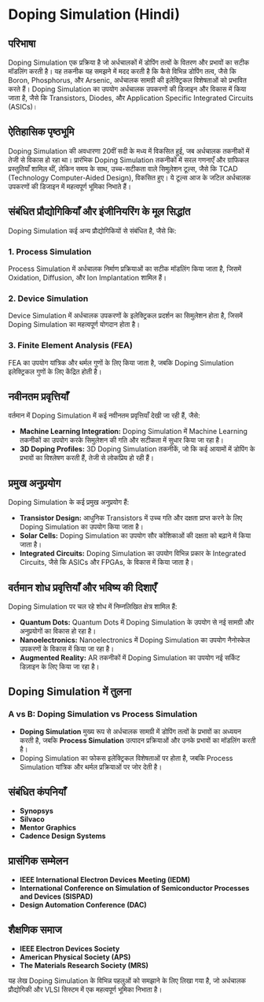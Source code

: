 # Doping Simulation (Hindi)

## परिभाषा
Doping Simulation एक प्रक्रिया है जो अर्धचालकों में डोपिंग तत्वों के वितरण और प्रभावों का सटीक मॉडलिंग करती है। यह तकनीक यह समझने में मदद करती है कि कैसे विभिन्न डोपिंग तत्व, जैसे कि Boron, Phosphorus, और Arsenic, अर्धचालक सामग्री की इलेक्ट्रिकल विशेषताओं को प्रभावित करते हैं। Doping Simulation का उपयोग अर्धचालक उपकरणों की डिजाइन और विकास में किया जाता है, जैसे कि Transistors, Diodes, और Application Specific Integrated Circuits (ASICs)।

## ऐतिहासिक पृष्ठभूमि
Doping Simulation की अवधारणा 20वीं सदी के मध्य में विकसित हुई, जब अर्धचालक तकनीकों में तेजी से विकास हो रहा था। प्रारंभिक Doping Simulation तकनीकों में सरल गणनाएँ और ग्राफिकल प्रस्तुतियाँ शामिल थीं, लेकिन समय के साथ, उच्च-सटीकता वाले सिमुलेशन टूल्स, जैसे कि TCAD (Technology Computer-Aided Design), विकसित हुए। ये टूल्स आज के जटिल अर्धचालक उपकरणों की डिजाइन में महत्वपूर्ण भूमिका निभाते हैं।

## संबंधित प्रौद्योगिकियाँ और इंजीनियरिंग के मूल सिद्धांत
Doping Simulation कई अन्य प्रौद्योगिकियों से संबंधित है, जैसे कि:

### 1. Process Simulation
Process Simulation में अर्धचालक निर्माण प्रक्रियाओं का सटीक मॉडलिंग किया जाता है, जिसमें Oxidation, Diffusion, और Ion Implantation शामिल हैं। 

### 2. Device Simulation
Device Simulation में अर्धचालक उपकरणों के इलेक्ट्रिकल प्रदर्शन का सिमुलेशन होता है, जिसमें Doping Simulation का महत्वपूर्ण योगदान होता है।

### 3. Finite Element Analysis (FEA)
FEA का उपयोग यांत्रिक और थर्मल गुणों के लिए किया जाता है, जबकि Doping Simulation इलेक्ट्रिकल गुणों के लिए केंद्रित होती है।

## नवीनतम प्रवृत्तियाँ
वर्तमान में Doping Simulation में कई नवीनतम प्रवृत्तियाँ देखी जा रही हैं, जैसे:

- **Machine Learning Integration:** Doping Simulation में Machine Learning तकनीकों का उपयोग करके सिमुलेशन की गति और सटीकता में सुधार किया जा रहा है।
- **3D Doping Profiles:** 3D Doping Simulation तकनीकें, जो कि कई आयामों में डोपिंग के प्रभावों का विश्लेषण करती हैं, तेजी से लोकप्रिय हो रही हैं।

## प्रमुख अनुप्रयोग
Doping Simulation के कई प्रमुख अनुप्रयोग हैं:

- **Transistor Design:** आधुनिक Transistors में उच्च गति और दक्षता प्राप्त करने के लिए Doping Simulation का उपयोग किया जाता है।
- **Solar Cells:** Doping Simulation का उपयोग सौर कोशिकाओं की दक्षता को बढ़ाने में किया जाता है।
- **Integrated Circuits:** Doping Simulation का उपयोग विभिन्न प्रकार के Integrated Circuits, जैसे कि ASICs और FPGAs, के विकास में किया जाता है।

## वर्तमान शोध प्रवृत्तियाँ और भविष्य की दिशाएँ
Doping Simulation पर चल रहे शोध में निम्नलिखित क्षेत्र शामिल हैं:

- **Quantum Dots:** Quantum Dots में Doping Simulation के उपयोग से नई सामग्री और अनुप्रयोगों का विकास हो रहा है।
- **Nanoelectronics:** Nanoelectronics में Doping Simulation का उपयोग नैनोस्केल उपकरणों के विकास में किया जा रहा है।
- **Augmented Reality:** AR तकनीकों में Doping Simulation का उपयोग नई सर्किट डिज़ाइन के लिए किया जा रहा है।

## Doping Simulation में तुलना
### A vs B: Doping Simulation vs Process Simulation
- **Doping Simulation** मुख्य रूप से अर्धचालक सामग्री में डोपिंग तत्वों के प्रभावों का अध्ययन करती है, जबकि **Process Simulation** उत्पादन प्रक्रियाओं और उनके प्रभावों का मॉडलिंग करती है।
- Doping Simulation का फोकस इलेक्ट्रिकल विशेषताओं पर होता है, जबकि Process Simulation यांत्रिक और थर्मल प्रक्रियाओं पर जोर देती है।

## संबंधित कंपनियाँ
- **Synopsys**
- **Silvaco**
- **Mentor Graphics**
- **Cadence Design Systems**

## प्रासंगिक सम्मेलन
- **IEEE International Electron Devices Meeting (IEDM)**
- **International Conference on Simulation of Semiconductor Processes and Devices (SISPAD)**
- **Design Automation Conference (DAC)**

## शैक्षणिक समाज
- **IEEE Electron Devices Society**
- **American Physical Society (APS)**
- **The Materials Research Society (MRS)**

यह लेख Doping Simulation के विभिन्न पहलुओं को समझाने के लिए लिखा गया है, जो अर्धचालक प्रौद्योगिकी और VLSI सिस्टम में एक महत्वपूर्ण भूमिका निभाता है।